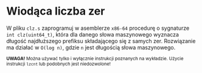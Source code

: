 Wiodąca liczba zer
===

W pliku `clz.s` zaprogramuj w asemblerze `x86-64` procedurę o sygnaturze
`int clz(uint64_t)`, która dla danego słowa maszynowego wyznacza długość
najdłuższego prefiksu składającego się z samych zer. Rozwiązanie ma działać w
`O(log n)`, gdzie `n` jest długością słowa maszynowego.

<sub>**UWAGA!** Można używać tylko i wyłącznie instrukcji poznanych na
wykładzie. Użycie instrukcji `lzcnt` lub podobnych jest niedozwolone!</sub>
